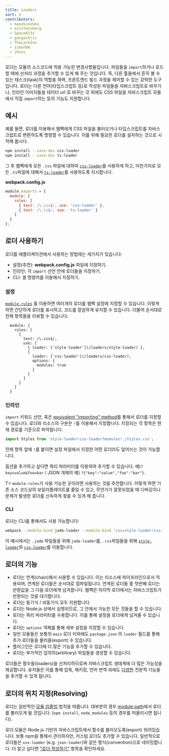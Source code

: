 ```yaml
---
title: Loaders
sort: 4
contributors:
  - manekinekko
  - ev1stensberg
  - SpaceK33z
  - gangachris
  - TheLarkInn
  - simon04
  - jhnns
---
```


로더는 모듈의 소스코드에 적용 가능한 변경사항들입니다. 파일들을 `import`하거나 로드할 때에 선처리 과정을 추가할 수 있게 해 주는 것입니다. 즉, 다른 툴들에서 흔히 볼 수 있는 태스크(task)의 역할을 하며, 프론트엔드 빌드 과정을 제어할 수 있는 강력한 도구입니다. 로더는 다른 언어(타입스크립트 등)로 작성된 파일들을 자바스크립트로 바꾸거나, 인라인 이미지들을 데이터 url 로 바꾸는 것 외에도 CSS 파일을 자바스크립트 모듈에서 직접 `import`하는 등의 기능도 지원합니다.

## 예시

예를 들면, 로더를 이용해서 웹팩에게 CSS 파일을 불러오거나 타입스크립트를 자바스크립트로 변환하도록 명령할 수 있습니다. 이를 위해 필요한 로더를 설치하는 것으로 시작해 봅시다.

``` bash
npm install --save-dev css-loader
npm install --save-dev ts-loader
```

그 후 웹팩에게 모든 `.css` 파일에 대하여 [`css-loader`](/loaders/css-loader)를 사용하게 하고, 마찬가지로 모든 `.ts`파일에 대해서 [`ts-loader`](https://github.com/TypeStrong/ts-loader)를 사용하도록 지시합니다:

**webpack.config.js**

``` js
module.exports = {
  module: {
    rules: [
      { test: /\.css$/, use: 'css-loader' },
      { test: /\.ts$/, use: 'ts-loader' }
    ]
  }
};
```


## 로더 사용하기

로더를 애플리케이션에서 사용하는 방법에는 세가지가 있습니다:

* 설정(추천): __webpack.config.js__ 파일에 지정하기.
* 인라인: 각 `import` 선언 안에 로더들을 지정하기.
* CLI: 셸 명령어를 이용해서 지정하기.


### 설정

[`module.rules`](/configuration/module/#module-rules) 를 이용하면 여러개의 로더를 웹팩 설정에 지정할 수 있습니다.
이렇게 하면 간단하게 로더를 표시하고, 코드를 깔끔하게 유지할 수 있습니다. 더불어 순서대로 전체 항목들을 리뷰할 수 있습니다:

```js-with-links-with-details
  module: {
    rules: [
      {
        test: /\.css$/,
        use: [
          { loader: ['style-loader'](/loaders/style-loader) },
          {
            loader: ['css-loader'](/loaders/css-loader),
            options: {
              modules: true
            }
          }
        ]
      }
    ]
  }
```


### 인라인

`import` 키워드 선언, 혹은 [equivalent "importing" method](/api/module-methods)를 통해서 로더를 지정할 수 있습니다. 로더와 리소스의 구분은 `!`를 이용해서 지정합니다. 지정되는 각 항목은 현재 경로를 기준으로 파악됩니다.

```js
import Styles from 'style-loader!css-loader?modules!./styles.css';
```

전체 항목 앞에 `!`를 붙이면 설정 파일에서 지정한 어떤 로더라도 덮어쓰는 것이 가능합니다.

옵션을 추가하고 싶다면 쿼리 파라미터를 이용하여 추가할 수 있습니다. 예)`?key=value&foo=bar` / JSON 개체의 예)  `?{"key":"value","foo":"bar"}`.

T> `module.rules`가 사용 가능한 곳이라면 사용하는 것을 추천합니다. 이렇게 하면 기존 소스 코드상의 보일러플레이트를 줄일 수 있고, 무언가가 잘못되었을 때 디버깅이나 문제가 발생한 로더를 신속하게 찾을 수 있게 해 줍니다.


### CLI

로더는 CLI를 통해서도 사용 가능합니다:

```sh
webpack --module-bind jade-loader --module-bind 'css=style-loader!css-loader'
```

이 예시에서는 `.jade` 파일들을 위해 `jade-loader`를, `.css`파일들을 위해 [`style-loader`](/loaders/style-loader)와 [`css-loader`](/loaders/css-loader)를 이용합니다.


## 로더의 기능

* 로더는 연계(chain)해서 사용할 수 있습니다. 이는 리소스에 파이프라인으로서 적용되며, 연계된 로더들은 순서대로 컴파일됩니다. 연계된 로더들 중 첫번째 로더는 반환값을 그 다음 로더에게 넘겨줍니다. 웹팩은 마지막 로더에서는 자바스크립트가 반환되는 것을 대기합니다.
* 로더는 동기식 / 비동기식 모두 지원합니다.
* 로더는 Node.js 상에서 실행되므로, 그 안에서 가능한 모든 것들을 할 수 있습니다.
* 로더는 쿼리 파라미터를 수용합니다. 이를 통해 설정을 로더에게 넘겨줄 수 있습니다.
* 로더는 `options` 객체를 통해 세부 설정을 지정할 수 있습니다.
* 일반 모듈들은 보통의 `main` 로더 이외에도 `package.json` 의 `loader` 필드를 통해 추가 로더들을 불러올(export) 수 있습니다.
* 플러그인은 로더에 더 많은 기능을 추가할 수 있습니다.
* 로더는 부가적인 임의의(arbitrary) 파일들을 생성할 수 있습니다.

로더들은 함수들(loaders)을 선처리하므로써 자바스크립트 생태계에 더 많은 가능성을 제공합니다. 유저들은 이를 통해 압축, 패키징, 언어 번역 외에도 [다양한](/loaders) 전문적 기능들을 추가할 수 있게 됩니다.


## 로더의 위치 지정(Resolving)

로더는 일반적인 [모듈 리졸빙](/concepts/module-resolution/) 법칙을 따릅니다. 대부분의 경우 [module path](/concepts/module-resolution/#module-paths)에서 로더를 불러오게 될 것입니다. (`npm install`, `node_modules` 등의 경우를 떠올리시면 됩니다).

로더 모듈은 Node.js 기반의 자바스크립트에서 함수를 불러오도록(export) 되어있습니다. 보통 npm을 통해서 관리하지만, 커스텀 로더도 추가할 수 있습니다. 일반적으로 로더들은 `xxx-loader` (e.g. `json-loader`)와 같은 형식(convention)으로 네이밍합니다. 더 알고 싶다면 ["로더 작성하기"](/development/how-to-write-a-loader) 항목을 확인하세요.
